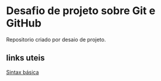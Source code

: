 # Desafio de projeto sobre Git e GitHub
Repositorio criado por desaio de projeto.

## links uteis
[Sintax básica](https://www.markdownguide.org/basic-syntax/)
